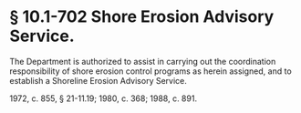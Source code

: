 # § 10.1-702 Shore Erosion Advisory Service.

<p>The Department is authorized to assist in carrying out the coordination responsibility of shore erosion control programs as herein assigned, and to establish a Shoreline Erosion Advisory Service.</p><p>1972, c. 855, § 21-11.19; 1980, c. 368; 1988, c. 891.</p>